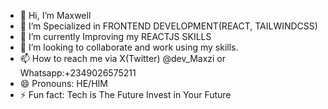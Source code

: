 - 👋 Hi, I’m Maxwell
- 👀 I’m Specialized in FRONTEND DEVELOPMENT(REACT, TAILWINDCSS)
- 🌱 I’m currently Improving my REACTJS SKILLS
- 💞️ I’m looking to collaborate and work using my skills.
- 📫 How to reach me via X(Twitter) @dev_Maxzi or Whatsapp:+2349026575211
- 😄 Pronouns: HE/HIM
- ⚡ Fun fact: Tech is The Future Invest in Your Future

<!---
Maxzi3/Maxzi3 is a ✨ special ✨ repository because its `README.md` (this file) appears on your GitHub profile.
You can click the Preview link to take a look at your changes.
--->

